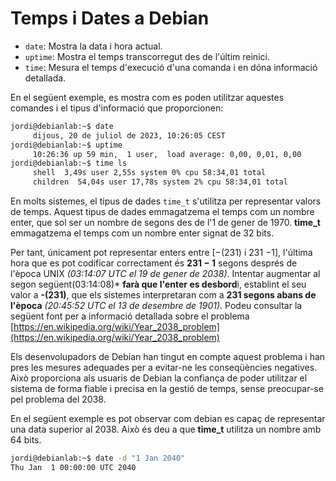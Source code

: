 # Temps i Dates a Debian

- `date`: Mostra la data i hora actual.
- `uptime`: Mostra el temps transcorregut des de l'últim reinici.
- `time`: Mesura el temps d'execució d'una comanda i en dóna informació detallada.

En el següent exemple, es mostra com es poden utilitzar aquestes comandes i el tipus d'informació que proporcionen:

```sh
jordi@debianlab:~$ date
     dijous, 20 de juliol de 2023, 10:26:05 CEST
jordi@debianlab:~$ uptime
     10:26:36 up 59 min,  1 user,  load average: 0,00, 0,01, 0,00
jordi@debianlab:~$ time ls
     shell  3,49s user 2,55s system 0% cpu 58:34,01 total
     children  54,04s user 17,78s system 2% cpu 58:34,01 total
```

En molts sistemes, el tipus de dades `time_t` s'utilitza per representar valors de temps. Aquest tipus de dades emmagatzema el temps com un nombre enter, que sol ser un nombre de segons des de l'1 de gener de 1970. **time_t** emmagatzema el temps com un nombre enter signat de 32 bits.

Per tant, únicament pot representar enters entre [−(231) i 231 −1], l'última hora que es pot codificar correctament és **231 − 1** segons després de l'època UNIX *(03:14:07 UTC el 19 de gener de 2038)*. Intentar augmentar al segon següent(03:14:08)* **farà que l'enter es desbord**i, establint el seu valor a **-(231)**, que els sistemes interpretaran com a **231 segons abans de l'època** *(20:45:52 UTC el 13 de desembre de 1901)*. Podeu consultar la següent font per a informació detallada sobre el problema [https://en.wikipedia.org/wiki/Year_2038_problem](https://en.wikipedia.org/wiki/Year_2038_problem)

Els desenvolupadors de Debian han tingut en compte aquest problema i han pres les mesures adequades per a evitar-ne les conseqüències negatives. Això proporciona als usuaris de Debian la confiança de poder utilitzar el sistema de forma fiable i precisa en la gestió de temps, sense preocupar-se pel problema del 2038.

En el següent exemple es pot observar com debian es capaç de representar una data superior al 2038. Això és deu a que **time_t** utilitza un nombre amb 64 bits.

```sh
jordi@debianlab:~$ date -d "1 Jan 2040"
Thu Jan  1 00:00:00 UTC 2040
```
